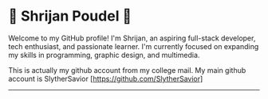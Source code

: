 # 🌟 Shrijan Poudel 🌟

Welcome to my GitHub profile! I'm Shrijan, an aspiring full-stack developer, tech enthusiast, and passionate learner. I'm currently focused on expanding my skills in programming, graphic design, and multimedia.

This is actually my github account from my college mail.
My main github account is SlytherSavior [https://github.com/SlytherSavior]
****

